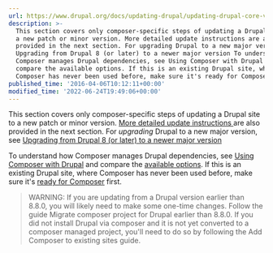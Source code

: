 ```yaml
---
url: https://www.drupal.org/docs/updating-drupal/updating-drupal-core-via-composer
description: >-
  This section covers only composer-specific steps of updating a Drupal site to
  a new patch or minor version. More detailed update instructions are also
  provided in the next section. For upgrading Drupal to a new major version, see
  Upgrading from Drupal 8 (or later) to a newer major version To understand how
  Composer manages Drupal dependencies, see Using Composer with Drupal and
  compare the available options. If this is an existing Drupal site, where
  Composer has never been used before, make sure it's ready for Composer first.
published_time: '2016-04-06T10:12:11+00:00'
modified_time: '2022-06-24T19:49:06+00:00'
---
```

This section covers only composer-specific steps of updating a Drupal site to a new patch or minor version. [More detailed update instructions ](#update-all-steps)are also provided in the next section. For _upgrading_ Drupal to a new major version, see [Upgrading from Drupal 8 (or later) to a newer major version](https://www.drupal.org/docs/upgrading-drupal/drupal-8-and-higher)

To understand how Composer manages Drupal dependencies, see [Using Composer with Drupal](/docs/develop/using-composer/using-composer-with-drupal "Using Composer with Drupal | Develop guide on Drupal.org") and compare the [available options](/docs/8/update/introduction#before-you-begin "Updating Drupal 8 - overview of options | Drupal 8 guide on Drupal.org"). If this is an existing Drupal site, where Composer has never been used before, make sure it's [ready for Composer](https://www.drupal.org/docs/develop/using-composer/using-composer-to-manage-drupal-site-dependencies#managing-existing-site) first.

<!-- note-warning -->
> WARNING: If you are updating from a Drupal version earlier than 8.8.0, you will likely need to make some one-time changes. Follow the guide Migrate composer project for Drupal earlier than 8.8.0.
If you did not install Drupal via composer and it is not yet converted to a composer managed project, you'll need to do so by following the Add Composer to existing sites guide.
